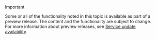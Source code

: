 > [!IMPORTANT]
> Some or all of the functionality noted in this topic is available as part of a preview release. The content and the functionality are subject to change. For more information about preview releases, see [Service update availability](../get-started/public-preview-releases.md).
